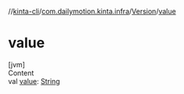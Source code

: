 //[kinta-cli](../../../index.md)/[com.dailymotion.kinta.infra](../index.md)/[Version](index.md)/[value](value.md)



# value  
[jvm]  
Content  
val [value](value.md): [String](https://kotlinlang.org/api/latest/jvm/stdlib/kotlin/-string/index.html)  



